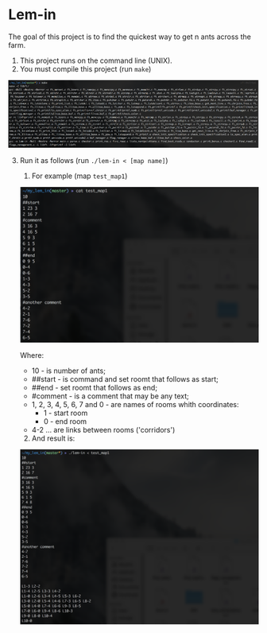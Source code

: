 # Lem-in
The goal of this project is to find the quickest way to get n ants across the farm.

1. This project runs on the command line (UNIX).
2. You must compile this project (run `make`)

![make](./1.png)

3. Run it as follows (run `./lem-in < [map name]`)
	1.	For example (map `test_map1`)

	![make](./2.png)

	Where:
	*	10 - is number of ants;
	*	##start - is command and set roomt that follows as start;
	*	##end - set roomt that follows as end;
	*	#comment - is a comment that may be any text;
	*	1, 2, 3, 4, 5, 6, 7 and 0 - are names of rooms whith coordinates:
		*	1 - start room
		*	0 - end room
	*	4-2 ... are links between rooms ('corridors')
	2.	And result is:

	![make](./3.png)


